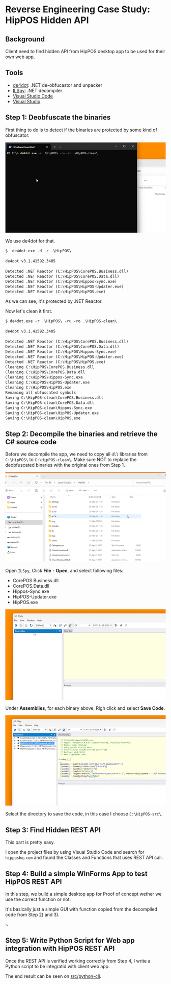 # Reverse Engineering Case Study: HipPOS Hidden API

## Background

Client need to find hidden API from HipPOS desktop app to be used for their own web app.

## Tools

- [de4dot](https://github.com/de4dot/de4dot): .NET de-obfucastor and unpacker
- [ILSpy](https://github.com/icsharpcode/ILSpy): .NET decompiler
- [Visual Studio Code](https://code.visualstudio.com)
- [Visual Studio](https://visualstudio.microsoft.com)

## Step 1: Deobfuscate the binaries

First thing to do is to detect if the binaries are protected by some kind of obfuscator.

![](img/step-01-de4dot-deobfuscate.gif)

We use de4dot for that.

```shell
$  de4dot.exe -d -r .\HipPOS\

de4dot v3.1.41592.3405

Detected .NET Reactor (C:\HipPOS\CorePOS.Business.dll)
Detected .NET Reactor (C:\HipPOS\CorePOS.Data.dll)
Detected .NET Reactor (C:\HipPOS\Hippos-Sync.exe)
Detected .NET Reactor (C:\HipPOS\HipPOS-Updater.exe)
Detected .NET Reactor (C:\HipPOS\HipPOS.exe)
```

As we can see, it's protected by .NET Reactor.

Now let's clean it first.

```shell
$ de4dot.exe -r .\HipPOS\ -ru -ro .\HipPOS-clean\

de4dot v3.1.41592.3405

Detected .NET Reactor (C:\HipPOS\CorePOS.Business.dll)
Detected .NET Reactor (C:\HipPOS\CorePOS.Data.dll)
Detected .NET Reactor (C:\HipPOS\Hippos-Sync.exe)
Detected .NET Reactor (C:\HipPOS\HipPOS-Updater.exe)
Detected .NET Reactor (C:\HipPOS\HipPOS.exe)
Cleaning C:\HipPOS\CorePOS.Business.dll
Cleaning C:\HipPOS\CorePOS.Data.dll
Cleaning C:\HipPOS\Hippos-Sync.exe
Cleaning C:\HipPOS\HipPOS-Updater.exe
Cleaning C:\HipPOS\HipPOS.exe
Renaming all obfuscated symbols
Saving C:\HipPOS-clean\CorePOS.Business.dll
Saving C:\HipPOS-clean\CorePOS.Data.dll
Saving C:\HipPOS-clean\Hippos-Sync.exe
Saving C:\HipPOS-clean\HipPOS-Updater.exe
Saving C:\HipPOS-clean\HipPOS.exe
```

## Step 2: Decompile the binaries and retrieve the C# source code

Before we decompile the app, we need to copy all `dll` libraries from `C:\HipPOS\` to `C:\HipPOS-clean\`.
Make sure NOT to replace the deobfuscated binaries with the original ones from Step 1.

![](img/step-02-1-copy-dependencies.gif)

Open `ILSpy`, Click **File** - **Open**, and select following files:

- CorePOS.Business.dll
- CorePOS.Data.dll
- Hippos-Sync.exe
- HipPOS-Updater.exe
- HipPOS.exe

![](img/step-02-2-ilspy-select-files.gif)

Under **Assemblies**, for each binary above, Righ click and select **Save Code**.

![](img/step-02-3-ilspy-save-source-code.gif)

Select the directory to save the code, in this case I choose `C:\HipPOS-src\`.

## Step 3: Find Hidden REST API

This part is pretty easy.

I open the project files by using Visual Studio Code and search for `hipposhq.com` and found the Classes and Functions that uses REST API call.

## Step 4: Build a simple WinForms App to test HipPOS REST API

In this step, we build a simple desktop app for Proof of concept wether we use the correct function or not.

It's basically just a simple GUI with function copied from the decompiled code from Step 2) and 3).

~[](img/tools-for-hippos-screenshot.png)

## Step 5: Write Python Script for Web app integration with HipPOS REST API

Once the REST API is verified working correctly from Step 4, I write a Python script to be integratid with client web app.

The end result can be seen on [src/python-cli](https://github.com/junian/windows-pos-re/tree/master/src/python-cli).


